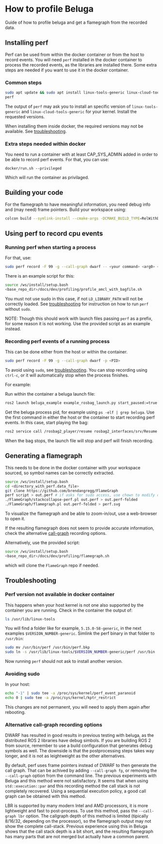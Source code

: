 # How to profile Beluga

Guide of how to profile beluga and get a flamegraph from the recorded data.

## Installing perf

Perf can be used from within the docker container or from the host to record events.
You will need `perf` installed in the docker container to process the recorded events, as the libraries are installed there.
Some extra steps are needed if you want to use it in the docker container.

### Common steps

```bash
sudo apt update && sudo apt install linux-tools-generic linux-cloud-tools-generic linux-tools-common
perf
```

The output of `perf` may ask you to install an specific version of `linux-tools-generic` and `linux-cloud-tools-generic` for your kernel.
Install the requested versions.

When installing them inside docker, the required versions may not be available.
See [troubleshooting](#perf-version-not-available).

### Extra steps needed within docker

You need to run a container with at least CAP_SYS_ADMIN added in order to be able to record perf events.
For that, you can use:

```
docker/run.sh --privileged
```

Which will run the container as privilaged.

## Building your code

For the flamegraph to have meaningful information, you need debug info and (may need) frame pointers.
Build your workspace using:

```bash
colcon build --symlink-install --cmake-args -DCMAKE_BUILD_TYPE=RelWithDebInfo -DCMAKE_CXX_FLAGS="-fno-omit-frame-pointer"
```

## Using perf to record cpu events

### Running perf when starting a process

For that, use:

```bash
sudo perf record -F 99 -g --call-graph dwarf -- <your command> <arg0> <arg1> ...
```

There is an example script for this:

```bash
source /ws/install/setup.bash
<base_repo_dir>/docs/dev/profiling/profile_amcl_with_bagfile.sh
```

You must not use sudo in this case, if not `LD_LIBRARY_PATH` will not be correctly loaded.
See [troubleshooting](#avoiding-sudo) for instruction on how to run `perf` without `sudo`.

NOTE: Though this should work with launch files passing `perf` as a prefix, for some reason it is not working.
Use the provided script as an example instead.

### Recording perf events of a running process

This can be done either from the host or within the container.

```bash
sudo perf record -F 99 -g --call-graph dwarf -p <PID>
```

To avoid using `sudo`, see [troubleshooting](#avoiding-sudo).
You can stop recording using `ctrl-c`, or it will automatically stop when the process finishes.

For example:

Run within the container a beluga launch file:

```bash
ros2 launch beluga_example example_rosbag_launch.py start_paused:=true
```

Get the beluga process pid, for example using `ps -elf | grep beluga`.
Use the first command in either the host or the container to start recording perf events.
In this case, start playing the bag:

```bash
ros2 service call /rosbag2_player/resume rosbag2_interfaces/srv/Resume "{}"
```

When the bag stops, the launch file will stop and perf will finish recording.

## Generating a flamegraph

This needs to be done in the docker container with your workspace sourced, so symbol names can be correctly extracted.

```bash
source /ws/install/setup.bash
cd <directory_with_perf.data_file>
git clone https://github.com/brendangregg/FlameGraph
perf script > out.perf # if asks for sudo access, use chown to modify owner of perf.data. May take really long for dwarf data.
./FlameGraph/stackcollapse-perf.pl out.perf > out.perf-folded
./FlameGraph/flamegraph.pl out.perf-folded > perf.svg
```

To visualize the flamegraph and be able to zoom-in/out, use a web-browser to open it.

If the resulting flamegraph does not seem to provide accurate information, check the alternative [call-graph](#alternative-call-graph-recording-options) recording options.

Alternatively, use the provided script:

```bash
source /ws/install/setup.bash
<base_repo_dir>/docs/dev/profiling/flamegraph.sh
```

which will clone the `FlameGraph` repo if needed.

## Troubleshooting

### Perf version not available in docker container

This happens when your host kernel is not one also supported by the container you are running.
Check in the container the output of:

```bash
ls /usr/lib/linux-tools
```

You will find a folder like for example, `5.15.0-58-generic`, in the next examples `$VERSION_NUMBER-generic`.
Simlink the perf binary in that folder to `/usr/bin`:

```bash
sudo mv /usr/bin/perf /usr/bin/perf.bkp
sudo ln -s /usr/lib/linux-tools/$VERSION_NUMBER-generic/perf /usr/bin
```

Now running `perf` should not ask to install another version.

### Avoiding sudo

In your host:

```bash
echo "-1" | sudo tee -a /proc/sys/kernel/perf_event_paranoid
echo 0 | sudo tee -a /proc/sys/kernel/kptr_restrict
```

This changes are not permanent, you will need to apply them again after rebooting.

### Alternative call-graph recording options

DWARF has resulted in good results in previous testing with beluga, as the distributed ROS 2 libraries have debug simbols.
If you are building ROS 2 from source, remember to use a build configuration that generates debug symbols as well.
The downside is that the postprocessing steps takes way longer, and it is not as leightweight as the other alternatives.

By default, perf uses frame pointers instead of DWARF to then generate the call graph.
That can be achived by adding `--call-graph fp`, or removing the `--call-graph` option from the command line.
The previous experiments with Beluga and this method were not satisfactory.
It seems that when using `std::execution::par` and this recording method the call stack is not completely recovered.
Using a sequential execution policy, a good call graph can be obtained with this method.

LBR is supported by many modern Intel and AMD processors, it is more lightweight and fast to post-process.
To use this method, pass the `--call-graph lbr` option.
The callgraph depth of this method is limited (tipically 8/16/32, depending on the processor), so the flamegraph output may not show the complete call-stack.
Previous experience using this in Beluga shows that the call stack depth is a bit short, and the resulting flamegraph has many parts that are not merged but actually have a common parent.
